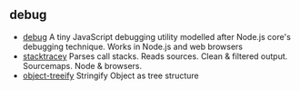 ## debug

- [debug](https://github.com/visionmedia/debug) A tiny JavaScript debugging utility modelled after Node.js core's debugging technique. Works in Node.js and web browsers
- [stacktracey](https://github.com/xpl/stacktracey) Parses call stacks. Reads sources. Clean & filtered output. Sourcemaps. Node & browsers.
- [object-treeify](https://github.com/blackflux/object-treeify) Stringify Object as tree structure